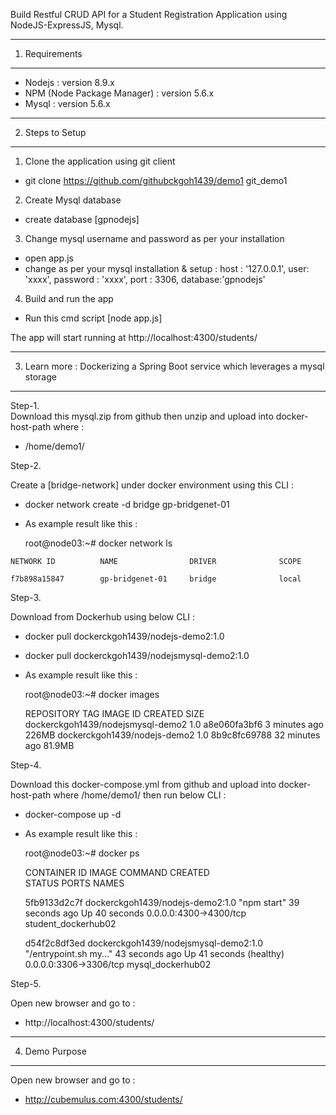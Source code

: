 
Build Restful CRUD API for a Student Registration Application using NodeJS-ExpressJS, Mysql.

--------------------------------------------
1. Requirements
--------------------------------------------
- Nodejs : version 8.9.x
- NPM (Node Package Manager) : version 5.6.x
- Mysql : version 5.6.x


--------------------------------------------
2. Steps to Setup
--------------------------------------------

1. Clone the application using git client

 - git clone https://github.com/githubckgoh1439/demo1 git_demo1

2. Create Mysql database
  - create database [gpnodejs]

3. Change mysql username and password as per your installation
  - open app.js
  - change as per your mysql installation & setup :
		host : '127.0.0.1',
	    user: 'xxxx',
        password : 'xxxx',
        port : 3306, 
        database:'gpnodejs'

4. Build and run the app 
  - Run this cmd script [node app.js]

The app will start running at http://localhost:4300/students/


----------------------------------------------------------------------------------------
3. Learn more : Dockerizing a Spring Boot service which leverages a mysql storage
----------------------------------------------------------------------------------------

Step-1.  
Download this mysql.zip from github then unzip and upload into docker-host-path where : 

- /home/demo1/

	
Step-2. 

Create a [bridge-network] under docker environment using this CLI :
  
   - docker network create -d bridge gp-bridgenet-01

   - As example result like this : 

     root@node03:~# docker network ls

    NETWORK ID          NAME                DRIVER              SCOPE

    f7b898a15847        gp-bridgenet-01     bridge              local


Step-3. 

Download from Dockerhub using below CLI :  

- docker pull dockerckgoh1439/nodejs-demo2:1.0
- docker pull dockerckgoh1439/nodejsmysql-demo2:1.0

- As example result like this : 

  root@node03:~# docker images

  REPOSITORY                          TAG                  IMAGE ID            CREATED             SIZE
  dockerckgoh1439/nodejsmysql-demo2   1.0                  a8e060fa3bf6        3 minutes ago       226MB
  dockerckgoh1439/nodejs-demo2        1.0                  8b9c8fc69788        32 minutes ago      81.9MB


Step-4. 

Download this docker-compose.yml from github and upload into docker-host-path where /home/demo1/ then run below CLI :

 - docker-compose up -d


 - As example result like this : 

   root@node03:~# docker ps

   CONTAINER ID        IMAGE                                                  COMMAND                  CREATED             
   STATUS                    PORTS                    NAMES

   5fb9133d2c7f        dockerckgoh1439/nodejs-demo2:1.0                           "npm start"      39 
   seconds ago      Up 40 seconds             0.0.0.0:4300->4300/tcp   student_dockerhub02

   d54f2c8df3ed        dockerckgoh1439/nodejsmysql-demo2:1.0                     "/entrypoint.sh my..."   43 
   seconds ago      Up 41 seconds (healthy)   0.0.0.0:3306->3306/tcp   mysql_dockerhub02


Step-5. 

Open new browser and go to :

- http://localhost:4300/students/



----------------------------
4. Demo Purpose
----------------------------

Open new browser and go to :

- http://cubemulus.com:4300/students/




